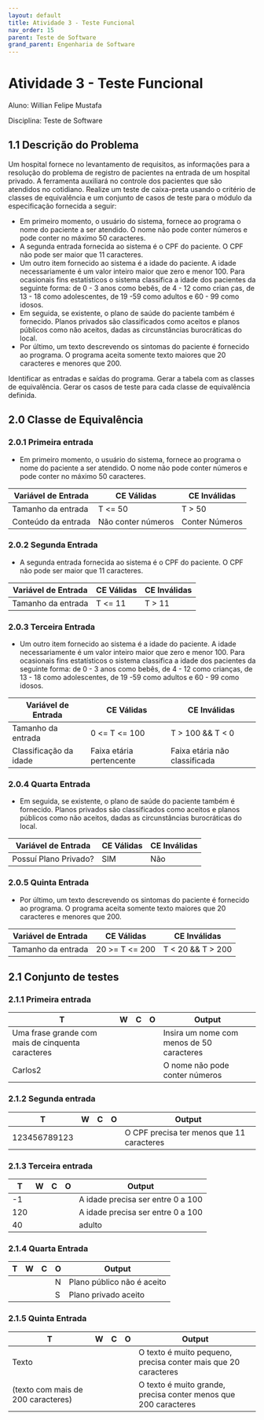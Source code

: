 ```yaml
---
layout: default
title: Atividade 3 - Teste Funcional
nav_order: 15
parent: Teste de Software
grand_parent: Engenharia de Software
---
```


# Atividade 3 - Teste Funcional

Aluno: Willian Felipe Mustafa

Disciplina: Teste de Software

## 1.1 Descrição do Problema

Um hospital fornece no levantamento de requisitos, as informações para a resolução
do problema de registro de pacientes na entrada de um hospital privado. A ferramenta
auxiliará no controle dos pacientes que são atendidos no cotidiano. Realize um teste de
caixa-preta usando o critério de classes de equivalência e um conjunto de casos de teste
para o módulo da especificação fornecida a seguir:

- Em primeiro momento, o usuário do sistema, fornece ao programa o nome do
paciente a ser atendido. O nome não pode conter números e pode conter no
máximo 50 caracteres.
- A segunda entrada fornecida ao sistema é o CPF do paciente. O CPF não pode
ser maior que 11 caracteres.
- Um outro item fornecido ao sistema é a idade do paciente. A idade necessariamente
é um valor inteiro maior que zero e menor 100. Para ocasionais fins estatísticos
o sistema classifica a idade dos pacientes da seguinte forma: de 0 - 3 anos como
bebês, de 4 - 12 como crian ̧cas, de 13 - 18 como adolescentes, de 19 -59 como
adultos e 60 - 99 como idosos.
- Em seguida, se existente, o plano de saúde do paciente também é fornecido. Planos
privados são classificados como aceitos e planos públicos como não aceitos, dadas
as circunstâncias burocráticas do local.
- Por último, um texto descrevendo os sintomas do paciente é fornecido ao programa.
O programa aceita somente texto maiores que 20 caracteres e menores que 200.

Identificar as entradas e saídas do programa. Gerar a tabela com as classes de
equivalência. Gerar os casos de teste para cada classe de equivalência definida.

## 2.0 Classe de Equivalência

### 2.0.1 Primeira entrada

- Em primeiro momento, o usuário do sistema, fornece ao programa o nome do
paciente a ser atendido. O nome não pode conter números e pode conter no
máximo 50 caracteres.

| Variável de Entrada | CE Válidas         | CE Inválidas   |
|---------------------|--------------------|----------------|
| Tamanho da entrada  | T <= 50            | T > 50         |
| Conteúdo da entrada | Não conter números | Conter Números |

### 2.0.2 Segunda Entrada

- A segunda entrada fornecida ao sistema é o CPF do paciente. O CPF não pode
ser maior que 11 caracteres.

| Variável de Entrada | CE Válidas | CE Inválidas |
|---------------------|------------|--------------|
| Tamanho da entrada  | T <= 11    | T > 11       |

### 2.0.3 Terceira Entrada

- Um outro item fornecido ao sistema é a idade do paciente. A idade necessariamente
é um valor inteiro maior que zero e menor 100. Para ocasionais fins estatísticos
o sistema classifica a idade dos pacientes da seguinte forma: de 0 - 3 anos como
bebês, de 4 - 12 como crianças, de 13 - 18 como adolescentes, de 19 -59 como
adultos e 60 - 99 como idosos.

| Variável de Entrada    | CE Válidas               | CE Inválidas                  |
|------------------------|--------------------------|-------------------------------|
| Tamanho da entrada     | 0 <= T <= 100            | T > 100 && T < 0              |
| Classificação da idade | Faixa etária pertencente | Faixa etária não classificada |

### 2.0.4 Quarta Entrada

- Em seguida, se existente, o plano de saúde do paciente também é fornecido. Planos
privados são classificados como aceitos e planos públicos como não aceitos, dadas
as circunstâncias burocráticas do local.

| Variável de Entrada    | CE Válidas    | CE Inválidas  |
|------------------------|---------------|---------------|
| Possuí Plano Privado?  | SIM           | Não           |

### 2.0.5 Quinta Entrada

- Por último, um texto descrevendo os sintomas do paciente é fornecido ao programa.
O programa aceita somente texto maiores que 20 caracteres e menores que 200.

| Variável de Entrada | CE Válidas     | CE Inválidas      |
|---------------------|----------------|-------------------|
| Tamanho da entrada  | 20 >= T <= 200 | T < 20 && T > 200 |

## 2.1 Conjunto de testes

### 2.1.1 Primeira entrada

| T                                                 | W | C | O | Output                                    |
|---------------------------------------------------|---|---|---|-------------------------------------------|
| Uma frase grande com mais de cinquenta caracteres |   |   |   | Insira um nome com menos de 50 caracteres |
| Carlos2                                           |   |   |   | O nome não pode conter números            |

### 2.1.2 Segunda entrada

| T            | W | C | O | Output                                    |
|--------------|---|---|---|-------------------------------------------|
| 123456789123 |   |   |   | O CPF precisa ter menos que 11 caracteres |

### 2.1.3 Terceira entrada

| T   | W | C | O | Output                            |
|-----|---|---|---|-----------------------------------|
| -1  |   |   |   | A idade precisa ser entre 0 a 100 |
| 120 |   |   |   | A idade precisa ser entre 0 a 100 |
| 40  |   |   |   | adulto                            |

### 2.1.4 Quarta Entrada

| T | W | C | O | Output                     |
|---|---|---|---|----------------------------|
|   |   |   | N | Plano público não é aceito |
|   |   |   | S | Plano privado aceito       |

### 2.1.5 Quinta Entrada

| T                                  | W | C | O | Output                                                          |
|------------------------------------|---|---|---|-----------------------------------------------------------------|
| Texto                              |   |   |   | O texto é muito pequeno, precisa conter mais que 20 caracteres  |
| (texto com mais de 200 caracteres) |   |   |   | O texto é muito grande, precisa conter menos que 200 caracteres |